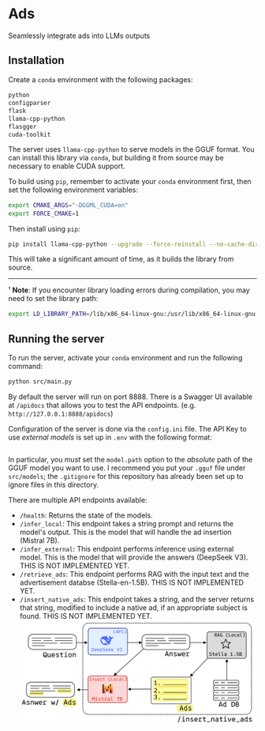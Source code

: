# Ads
Seamlessly integrate ads into LLMs outputs

## Installation

Create a `conda` environment with the following packages:

```
python
configparser
flask
llama-cpp-python
flasgger
cuda-toolkit
```

The server uses `llama-cpp-python` to serve models in the GGUF format. You can install this library via `conda`, but building it from source may be necessary to enable CUDA support.

To build using `pip`, remember to activate your `conda` environment first, then set the following environment variables:

```bash
export CMAKE_ARGS="-DGGML_CUDA=on"
export FORCE_CMAKE=1
```

Then install using `pip`:

```bash
pip install llama-cpp-python --upgrade --force-reinstall --no-cache-dir
```

This will take a significant amount of time, as it builds the library from source.

---
¹ **Note**: If you encounter library loading errors during compilation, you may need to set the library path:
```bash
export LD_LIBRARY_PATH=/lib/x86_64-linux-gnu:/usr/lib/x86_64-linux-gnu:$LD_LIBRARY_PATH
```

## Running the server

To run the server, activate your `conda` environment and run the following command:

```bash
python src/main.py
```

By default the server will run on port 8888. There is a Swagger UI available at `/apidocs` that allows you to test the API endpoints. (e.g. `http://127.0.0.1:8888/apidocs`)

Configuration of the server is done via the `config.ini` file. The API Key to use *external models* is set up in `.env` with the following format:
```

```

In particular, you *must* set the `model.path` option to the *absolute* path of the GGUF model you want to use. I recommend you put your `.gguf` file under `src/models`; the `.gitignore` for this repository has already been set up to ignore files in this directory.

There are multiple API endpoints available:
- `/health`: Returns the state of the models. 
- `/infer_local`: This endpoint takes a string prompt and returns the model's output. This is the model that will handle the ad insertion (Mistral 7B).
- `/infer_external`: This endpoint performs inference using external model. This is the model that will provide the answers (DeepSeek V3). THIS IS NOT IMPLEMENTED YET.
- `/retrieve_ads`: This endpoint performs RAG with the input text and the advertisement databse (Stella-en-1.5B). THIS IS NOT IMPLEMENTED YET.
- `/insert_native_ads`: This endpoint takes a string, and the server returns that string, modified to include a native ad, if an appropriate subject is found. THIS IS NOT IMPLEMENTED YET.
![Server Diagram](./docs/insert_native_ads_diagram.png)